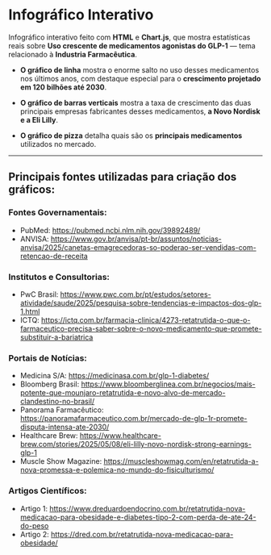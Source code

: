 # Infográfico Interativo

Infográfico interativo feito com **HTML** e **Chart.js**, que mostra estatísticas reais sobre **Uso crescente de medicamentos agonistas do GLP-1** — tema relacionado à **Industria Farmacêutica**.

- **O gráfico de linha** mostra o enorme salto no uso desses medicamentos nos últimos anos, com destaque especial para o **crescimento projetado em 120 bilhões até 2030**.

- **O gráfico de barras verticais** mostra a taxa de crescimento das duas principais empresas fabricantes desses medicamentos, **a Novo Nordisk e a Eli Lilly**.

- **O gráfico de pizza** detalha quais são os **principais medicamentos** utilizados no mercado.

---

## Principais fontes utilizadas para criação dos gráficos:

### Fontes Governamentais:
- PubMed: https://pubmed.ncbi.nlm.nih.gov/39892489/
- ANVISA: https://www.gov.br/anvisa/pt-br/assuntos/noticias-anvisa/2025/canetas-emagrecedoras-so-poderao-ser-vendidas-com-retencao-de-receita

### Institutos e Consultorias:
- PwC Brasil: https://www.pwc.com.br/pt/estudos/setores-atividade/saude/2025/pesquisa-sobre-tendencias-e-impactos-dos-glp-1.html
- ICTQ: https://ictq.com.br/farmacia-clinica/4273-retatrutida-o-que-o-farmaceutico-precisa-saber-sobre-o-novo-medicamento-que-promete-substituir-a-bariatrica

### Portais de Notícias:
- Medicina S/A: https://medicinasa.com.br/glp-1-diabetes/
- Bloomberg Brasil: https://www.bloomberglinea.com.br/negocios/mais-potente-que-mounjaro-retatrutida-e-novo-alvo-de-mercado-clandestino-no-brasil/ 
- Panorama Farmacêutico: https://panoramafarmaceutico.com.br/mercado-de-glp-1r-promete-disputa-intensa-ate-2030/
- Healthcare Brew: https://www.healthcare-brew.com/stories/2025/05/08/eli-lilly-novo-nordisk-strong-earnings-glp-1
- Muscle Show Magazine: https://muscleshowmag.com/en/retatrutida-a-nova-promessa-e-polemica-no-mundo-do-fisiculturismo/

### Artigos Científicos:
- Artigo 1: https://www.dreduardoendocrino.com.br/retatrutida-nova-medicacao-para-obesidade-e-diabetes-tipo-2-com-perda-de-ate-24-do-peso
- Artigo 2: https://dred.com.br/retatrutida-nova-medicacao-para-obesidade/
